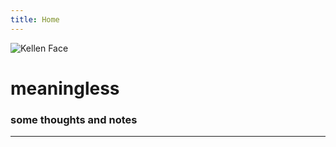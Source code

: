 ```yaml
---
title: Home
---
```


<img
  id="main-image"
  src="/images/partywizard.gif"
  alt="Kellen Face">

# meaningless

### some thoughts and notes

---
